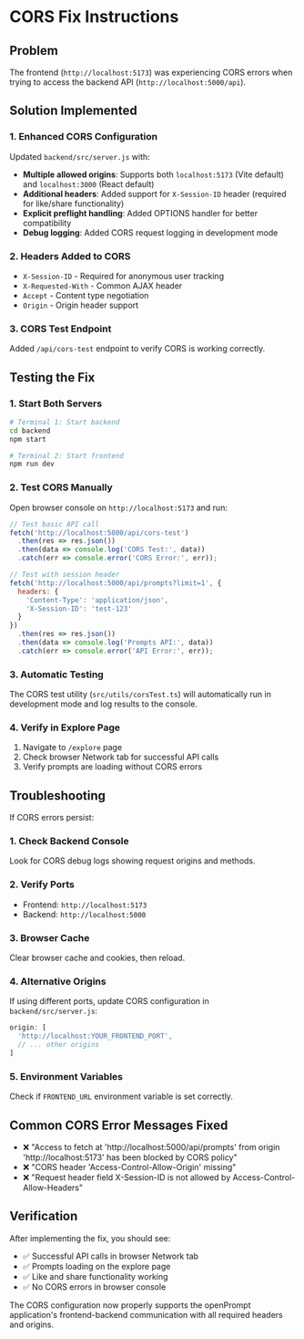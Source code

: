 # CORS Fix Instructions

## Problem
The frontend (`http://localhost:5173`) was experiencing CORS errors when trying to access the backend API (`http://localhost:5000/api`).

## Solution Implemented

### 1. Enhanced CORS Configuration
Updated `backend/src/server.js` with:

- **Multiple allowed origins**: Supports both `localhost:5173` (Vite default) and `localhost:3000` (React default)
- **Additional headers**: Added support for `X-Session-ID` header (required for like/share functionality)
- **Explicit preflight handling**: Added OPTIONS handler for better compatibility
- **Debug logging**: Added CORS request logging in development mode

### 2. Headers Added to CORS
- `X-Session-ID` - Required for anonymous user tracking
- `X-Requested-With` - Common AJAX header
- `Accept` - Content type negotiation
- `Origin` - Origin header support

### 3. CORS Test Endpoint
Added `/api/cors-test` endpoint to verify CORS is working correctly.

## Testing the Fix

### 1. Start Both Servers
```bash
# Terminal 1: Start backend
cd backend
npm start

# Terminal 2: Start frontend
npm run dev
```

### 2. Test CORS Manually
Open browser console on `http://localhost:5173` and run:
```javascript
// Test basic API call
fetch('http://localhost:5000/api/cors-test')
  .then(res => res.json())
  .then(data => console.log('CORS Test:', data))
  .catch(err => console.error('CORS Error:', err));

// Test with session header
fetch('http://localhost:5000/api/prompts?limit=1', {
  headers: {
    'Content-Type': 'application/json',
    'X-Session-ID': 'test-123'
  }
})
  .then(res => res.json())
  .then(data => console.log('Prompts API:', data))
  .catch(err => console.error('API Error:', err));
```

### 3. Automatic Testing
The CORS test utility (`src/utils/corsTest.ts`) will automatically run in development mode and log results to the console.

### 4. Verify in Explore Page
1. Navigate to `/explore` page
2. Check browser Network tab for successful API calls
3. Verify prompts are loading without CORS errors

## Troubleshooting

If CORS errors persist:

### 1. Check Backend Console
Look for CORS debug logs showing request origins and methods.

### 2. Verify Ports
- Frontend: `http://localhost:5173`
- Backend: `http://localhost:5000`

### 3. Browser Cache
Clear browser cache and cookies, then reload.

### 4. Alternative Origins
If using different ports, update CORS configuration in `backend/src/server.js`:
```javascript
origin: [
  'http://localhost:YOUR_FRONTEND_PORT',
  // ... other origins
]
```

### 5. Environment Variables
Check if `FRONTEND_URL` environment variable is set correctly.

## Common CORS Error Messages Fixed

- ❌ \"Access to fetch at 'http://localhost:5000/api/prompts' from origin 'http://localhost:5173' has been blocked by CORS policy\"
- ❌ \"CORS header 'Access-Control-Allow-Origin' missing\"
- ❌ \"Request header field X-Session-ID is not allowed by Access-Control-Allow-Headers\"

## Verification

After implementing the fix, you should see:
- ✅ Successful API calls in browser Network tab
- ✅ Prompts loading on the explore page
- ✅ Like and share functionality working
- ✅ No CORS errors in browser console

The CORS configuration now properly supports the openPrompt application's frontend-backend communication with all required headers and origins.